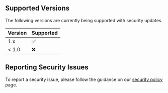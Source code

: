 ## Supported Versions

The following versions are currently being supported with security updates.

| Version | Supported          |
| ------- | ------------------ |
| 1.x     | :white_check_mark: |
| < 1.0   | :x:                |

## Reporting Security Issues

To report a security issue, please follow the guidance on our
[security policy](https://docs.metaplex.com/security-policy) page.
